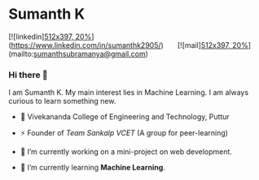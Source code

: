 # Sumanth K

[![linkedin][512x397, 20%](https://github.com/Sumanth2905/Sumanth2905/blob/main/assets/img/linkedin.png)](https://www.linkedin.com/in/sumanthk2905/)&nbsp;&nbsp;&nbsp;&nbsp;&nbsp;&nbsp;&nbsp;[![mail][512x397, 20%](https://github.com/Sumanth2905/Sumanth2905/blob/main/assets/img/mail.png)](mailto:sumanthsubramanya@gmail.com)

### Hi there 👋

I am Sumanth K. My main interest lies in Machine Learning. I am always curious to learn something new.

- :office: Vivekananda College of Engineering and Technology, Puttur

- :zap: Founder of *Team Sankalp VCET* (A group for peer-learning)

- 🔭 I’m currently working on a mini-project on web development.

- 🌱 I’m currently learning **Machine Learning**.

 
